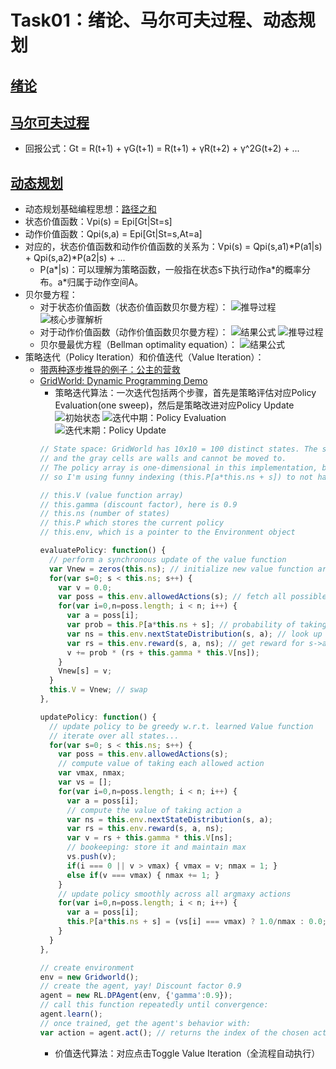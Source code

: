 # Task01：绪论、马尔可夫过程、动态规划

## [绪论](https://datawhalechina.github.io/joyrl-book/#/ch1/main)

## [马尔可夫过程](https://datawhalechina.github.io/joyrl-book/#/ch2/main)
- 回报公式：Gt = R(t+1) + γG(t+1) = R(t+1) + γR(t+2) + γ^2G(t+2) + ...

## [动态规划](https://datawhalechina.github.io/joyrl-book/#/ch3/main)
- 动态规划基础编程思想：[路径之和](https://leetcode.cn/problems/unique-paths/solutions/514311/bu-tong-lu-jing-by-leetcode-solution-hzjf/)
- 状态价值函数：Vpi(s) = Epi[Gt|St=s]
- 动作价值函数：Qpi(s,a) = Epi[Gt|St=s,At=a]
- 对应的，状态价值函数和动作价值函数的关系为：Vpi(s) = Qpi(s,a1)\*P(a1|s) + Qpi(s,a2)\*P(a2|s) + ...
  - P(a*|s)：可以理解为策略函数，一般指在状态s下执行动作a\*的概率分布。a\*归属于动作空间A。
- 贝尔曼方程：
  - 对于状态价值函数（状态价值函数贝尔曼方程）：
  ![推导过程](../../images/task01_3-1.png)
  ![核心步骤解析](../../images/task01_3-2.png)
  - 对于动作价值函数（动作价值函数贝尔曼方程）：
  ![结果公式](../../images/task01_3-3.png)
  ![推导过程](../../images/task01_3-4.png)
  - 贝尔曼最优方程（Bellman optimality equation）：
  ![结果公式](../../images/task01_3-5.png)
- 策略迭代（Policy Iteration）和价值迭代（Value Iteration）：
  - [带两种逐步推导的例子：公主的营救](https://mp.weixin.qq.com/s/ub4EpRZAtny2KTeJqNimbQ)
  - [GridWorld: Dynamic Programming Demo](https://cs.stanford.edu/people/karpathy/reinforcejs/gridworld_dp.html)
    - 策略迭代算法：一次迭代包括两个步骤，首先是策略评估对应Policy Evaluation(one sweep)，然后是策略改进对应Policy Update
    ![初始状态](../../images/task01_3-6.png)
    ![迭代中期：Policy Evaluation](../../images/task01_3-7.png)
    ![迭代末期：Policy Update](../../images/task01_3-8.png)
    ```javascript
    // State space: GridWorld has 10x10 = 100 distinct states. The start state is the top left cell,
    // and the gray cells are walls and cannot be moved to.
    // The policy array is one-dimensional in this implementation, but stores the probability of taking any action in any state, 
    // so I'm using funny indexing (this.P[a*this.ns + s]) to not have to deal with 2D arrays in Javascript

    // this.V (value function array)
    // this.gamma (discount factor), here is 0.9
    // this.ns (number of states)
    // this.P which stores the current policy
    // this.env, which is a pointer to the Environment object

    evaluatePolicy: function() {
      // perform a synchronous update of the value function
      var Vnew = zeros(this.ns); // initialize new value function array for each state
      for(var s=0; s < this.ns; s++) {
        var v = 0.0;
        var poss = this.env.allowedActions(s); // fetch all possible actions
        for(var i=0,n=poss.length; i < n; i++) {
          var a = poss[i];
          var prob = this.P[a*this.ns + s]; // probability of taking action under current policy
          var ns = this.env.nextStateDistribution(s, a); // look up the next state
          var rs = this.env.reward(s, a, ns); // get reward for s->a->ns transition
          v += prob * (rs + this.gamma * this.V[ns]);
        }
        Vnew[s] = v;
      }
      this.V = Vnew; // swap
    },

    updatePolicy: function() {
      // update policy to be greedy w.r.t. learned Value function
      // iterate over all states...
      for(var s=0; s < this.ns; s++) {
        var poss = this.env.allowedActions(s);
        // compute value of taking each allowed action
        var vmax, nmax;
        var vs = [];
        for(var i=0,n=poss.length; i < n; i++) {
          var a = poss[i];
          // compute the value of taking action a
          var ns = this.env.nextStateDistribution(s, a);
          var rs = this.env.reward(s, a, ns);
          var v = rs + this.gamma * this.V[ns];
          // bookeeping: store it and maintain max
          vs.push(v);
          if(i === 0 || v > vmax) { vmax = v; nmax = 1; }
          else if(v === vmax) { nmax += 1; }
        }
        // update policy smoothly across all argmaxy actions
        for(var i=0,n=poss.length; i < n; i++) {
          var a = poss[i];
          this.P[a*this.ns + s] = (vs[i] === vmax) ? 1.0/nmax : 0.0;
        }
      }
    },

    // create environment
    env = new Gridworld(); 
    // create the agent, yay! Discount factor 0.9
    agent = new RL.DPAgent(env, {'gamma':0.9}); 
    // call this function repeatedly until convergence:
    agent.learn();
    // once trained, get the agent's behavior with:
    var action = agent.act(); // returns the index of the chosen action
    ```
    - 价值迭代算法：对应点击Toggle Value Iteration（全流程自动执行）





